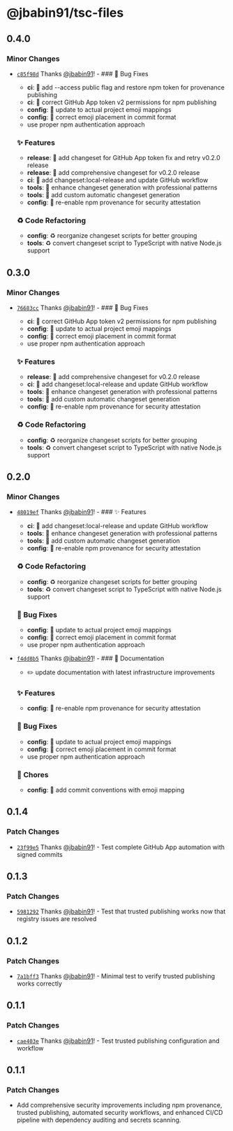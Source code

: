 # @jbabin91/tsc-files

## 0.4.0

### Minor Changes

- [`c85f98d`](https://github.com/jbabin91/tsc-files/commit/c85f98dd5ccd34ba5d6d68838de3761fd546bbbb) Thanks [@jbabin91](https://github.com/jbabin91)! - ### 🐛 Bug Fixes
  - **ci**: 🐛 add --access public flag and restore npm token for provenance publishing
  - **ci**: 🐛 correct GitHub App token v2 permissions for npm publishing
  - **config**: 🐛 update to actual project emoji mappings
  - **config**: 🐛 correct emoji placement in commit format
  - use proper npm authentication approach

  ### ✨ Features

  - **release**: 🎸 add changeset for GitHub App token fix and retry v0.2.0 release
  - **release**: 🎸 add comprehensive changeset for v0.2.0 release
  - **ci**: 🎸 add changeset:local-release and update GitHub workflow
  - **tools**: 🎸 enhance changeset generation with professional patterns
  - **tools**: 🎸 add custom automatic changeset generation
  - **config**: 🎸 re-enable npm provenance for security attestation

  ### ♻️ Code Refactoring

  - **config**: ♻️ reorganize changeset scripts for better grouping
  - **tools**: ♻️ convert changeset script to TypeScript with native Node.js support

## 0.3.0

### Minor Changes

- [`76683cc`](https://github.com/jbabin91/tsc-files/commit/76683cca8bbbd54f12df8968cebf55e854d99154) Thanks [@jbabin91](https://github.com/jbabin91)! - ### 🐛 Bug Fixes
  - **ci**: 🐛 correct GitHub App token v2 permissions for npm publishing
  - **config**: 🐛 update to actual project emoji mappings
  - **config**: 🐛 correct emoji placement in commit format
  - use proper npm authentication approach

  ### ✨ Features

  - **release**: 🎸 add comprehensive changeset for v0.2.0 release
  - **ci**: 🎸 add changeset:local-release and update GitHub workflow
  - **tools**: 🎸 enhance changeset generation with professional patterns
  - **tools**: 🎸 add custom automatic changeset generation
  - **config**: 🎸 re-enable npm provenance for security attestation

  ### ♻️ Code Refactoring

  - **config**: ♻️ reorganize changeset scripts for better grouping
  - **tools**: ♻️ convert changeset script to TypeScript with native Node.js support

## 0.2.0

### Minor Changes

- [`48019ef`](https://github.com/jbabin91/tsc-files/commit/48019ef3bad7ed9b0244da455a43f38d010e2ef4) Thanks [@jbabin91](https://github.com/jbabin91)! - ### ✨ Features
  - **ci**: 🎸 add changeset:local-release and update GitHub workflow
  - **tools**: 🎸 enhance changeset generation with professional patterns
  - **tools**: 🎸 add custom automatic changeset generation
  - **config**: 🎸 re-enable npm provenance for security attestation

  ### ♻️ Code Refactoring

  - **config**: ♻️ reorganize changeset scripts for better grouping
  - **tools**: ♻️ convert changeset script to TypeScript with native Node.js support

  ### 🐛 Bug Fixes

  - **config**: 🐛 update to actual project emoji mappings
  - **config**: 🐛 correct emoji placement in commit format
  - use proper npm authentication approach

- [`f4dd8b5`](https://github.com/jbabin91/tsc-files/commit/f4dd8b55cfdfca61cb77d8cdccbf61624d9b6b19) Thanks [@jbabin91](https://github.com/jbabin91)! - ### 📝 Documentation
  - ✏️ update documentation with latest infrastructure improvements

  ### ✨ Features

  - **config**: 🎸 re-enable npm provenance for security attestation

  ### 🐛 Bug Fixes

  - **config**: 🐛 update to actual project emoji mappings
  - **config**: 🐛 correct emoji placement in commit format
  - use proper npm authentication approach

  ### 🔧 Chores

  - **config**: 🔧 add commit conventions with emoji mapping

## 0.1.4

### Patch Changes

- [`23f99e5`](https://github.com/jbabin91/tsc-files/commit/23f99e5a0af12a16f6a84f161cf056b7edfdac54) Thanks [@jbabin91](https://github.com/jbabin91)! - Test complete GitHub App automation with signed commits

## 0.1.3

### Patch Changes

- [`5981292`](https://github.com/jbabin91/tsc-files/commit/5981292e2849c4b80d84d746c1f94de049648b87) Thanks [@jbabin91](https://github.com/jbabin91)! - Test that trusted publishing works now that registry issues are resolved

## 0.1.2

### Patch Changes

- [`7a1bff3`](https://github.com/jbabin91/tsc-files/commit/7a1bff3d3183712efd9c1c527616d7a9ed1679fb) Thanks [@jbabin91](https://github.com/jbabin91)! - Minimal test to verify trusted publishing works correctly

## 0.1.1

### Patch Changes

- [`cae403e`](https://github.com/jbabin91/tsc-files/commit/cae403ee1aeb11e01f44e5910746c079a3163275) Thanks [@jbabin91](https://github.com/jbabin91)! - Test trusted publishing configuration and workflow

## 0.1.1

### Patch Changes

- Add comprehensive security improvements including npm provenance, trusted publishing, automated security workflows, and enhanced CI/CD pipeline with dependency auditing and secrets scanning.
